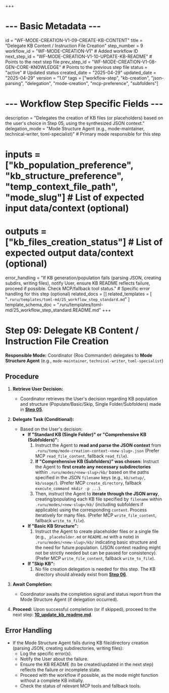 +++
# --- Basic Metadata ---
id = "WF-MODE-CREATION-V1-09-CREATE-KB-CONTENT"
title = "Delegate KB Content / Instruction File Creation"
step_number = 9
workflow_id = "WF-MODE-CREATION-V1" # Added workflow ID
next_step_id = "WF-MODE-CREATION-V1-10-UPDATE-KB-README" # Points to the next step file
prev_step_id = "WF-MODE-CREATION-V1-08-GEN-CORE-KNOWLEDGE" # Points to the previous step file
status = "active" # Updated status
created_date = "2025-04-29"
updated_date = "2025-04-29"
version = "1.0"
tags = ["workflow-step", "kb-creation", "json-parsing", "delegation", "mode-creation", "mcp-preference", "subfolders"]

# --- Workflow Step Specific Fields ---
description = "Delegates the creation of KB files (or placeholders) based on the user's choice in Step 05, using the synthesized JSON context."
delegation_mode = "Mode Structure Agent (e.g., mode-maintainer, technical-writer, toml-specialist)" # Primary mode responsible for this step
# inputs = ["kb_population_preference", "kb_structure_preference", "temp_context_file_path", "mode_slug"] # List of expected input data/context (optional)
# outputs = ["kb_files_creation_status"] # List of expected output data/context (optional)
error_handling = "If KB generation/population fails (parsing JSON, creating subdirs, writing files), notify User, ensure KB README reflects failure, proceed if possible. Check MCP/fallback tool status." # Specific error handling for this step (optional)
related_docs = []
related_templates = [
    "`.ruru/templates/toml-md/25_workflow_step_standard.md`"
]
template_schema_doc = ".ruru/templates/toml-md/25_workflow_step_standard.README.md"
+++

# Step 09: Delegate KB Content / Instruction File Creation

**Responsible Mode:** Coordinator (Roo Commander) delegates to **Mode Structure Agent** (e.g., `mode-maintainer`, `technical-writer`, `toml-specialist`)

## Procedure

1.  **Retrieve User Decision:**
    *   Coordinator retrieves the User's decision regarding KB population and structure (Populate/Basic/Skip, Single Folder/Subfolders) made in **[Step 05](./05_kb_prompt.md)**.

2.  **Delegate Task (Conditional):**
    *   Based on the User's decision:
        *   **If "Standard KB (Single Folder)" or "Comprehensive KB (Subfolders)":**
            1.  Instruct the Agent to **read and parse the JSON context** from `.ruru/temp/mode-creation-context-<new-slug>.json` (Prefer MCP `read_file_content`, fallback `read_file`).
            2.  **If "Comprehensive KB (Subfolders)" was chosen:** Instruct the Agent to **first create any necessary subdirectories** within `.ruru/modes/<new-slug>/kb/` based on the paths specified in the JSON `filename` keys (e.g., `kb/setup/`, `kb/usage/`). (Prefer MCP `create_directory`, fallback `execute_command mkdir -p ...`).
            3.  Then, instruct the Agent to **iterate through the JSON array**, creating/populating each KB file specified by `filename` within `.ruru/modes/<new-slug>/kb/` (including subfolders if applicable) using the corresponding `content`. Process iteratively for many files. (Prefer MCP `write_file_content`, fallback `write_to_file`).
        *   **If "Basic KB Structure":**
            1.  Instruct the Agent to create placeholder files or a single file (e.g., `_placeholder.md` or `README.md` with a note) in `.ruru/modes/<new-slug>/kb/` indicating basic structure and the need for future population. (JSON context reading might not be strictly needed but can be passed for consistency). (Prefer MCP `write_file_content`, fallback `write_to_file`).
        *   **If "Skip KB":**
            1.  No file creation delegation is needed for this step. The KB directory should already exist from **[Step 06](./06_create_dirs.md)**.

3.  **Await Completion:**
    *   Coordinator awaits the completion signal and status report from the Mode Structure Agent (if delegation occurred).

4.  **Proceed:** Upon successful completion (or if skipped), proceed to the next step: **[10_update_kb_readme.md](./10_update_kb_readme.md)**.

## Error Handling
*   If the Mode Structure Agent fails during KB file/directory creation (parsing JSON, creating subdirectories, writing files):
    *   Log the specific error(s).
    *   Notify the User about the failure.
    *   Ensure the KB README (to be created/updated in the next step) reflects the failure or incomplete state.
    *   Proceed with the workflow if possible, as the mode might function without a complete KB initially.
    *   Check the status of relevant MCP tools and fallback tools.